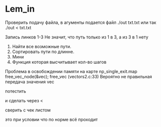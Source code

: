 # Lem_in
Проверить подачу файла, в агументы подается файл ./out txt.txt или так ./out < txt.txt

Запись линков 1-3 Не значит, что путь только из 1 в 3, а из 3 в 1 нету

1. Найти все возможные пути.
2. Сортировать пути по длинне.
3. Мини
4. Функция которая высчитывает кол-во шагов 


Проблема в освобождении памяти на карте np_single_exit.map 
        free_vec_node(&vec);
            free_vec (vectors2.c:33)
            Вероятно не правильная передача значения vec


потестить


и сделать через <


сверить с чек листом

это при условии что по норме всё проходит